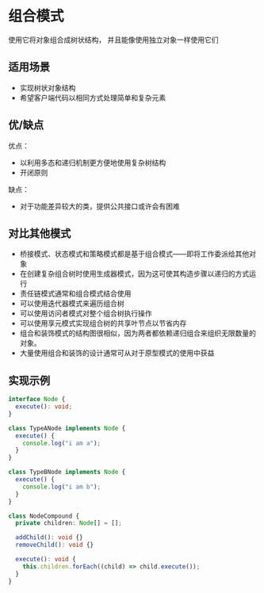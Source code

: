 # 组合模式

使用它将对象组合成树状结构， 并且能像使用独立对象一样使用它们

## 适用场景

- 实现树状对象结构
- 希望客户端代码以相同方式处理简单和复杂元素

## 优/缺点

优点：

- 以利用多态和递归机制更方便地使用复杂树结构
- 开闭原则

缺点：

- 对于功能差异较大的类，提供公共接口或许会有困难

## 对比其他模式

- 桥接模式、状态模式和策略模式都是基于组合模式——即将工作委派给其他对象
- 在创建复杂组合树时使用生成器模式，因为这可使其构造步骤以递归的方式运行
- 责任链模式通常和组合模式结合使用
- 可以使用迭代器模式来遍历组合树
- 可以使用访问者模式对整个组合树执行操作
- 可以使用享元模式实现组合树的共享叶节点以节省内存
- 组合和装饰模式的结构图很相似，因为两者都依赖递归组合来组织无限数量的对象。
- 大量使用组合和装饰的设计通常可从对于原型模式的使用中获益

## 实现示例

```ts
interface Node {
  execute(): void;
}

class TypeANode implements Node {
  execute() {
    console.log("i am a");
  }
}

class TypeBNode implements Node {
  execute() {
    console.log("i am b");
  }
}

class NodeCompound {
  private children: Node[] = [];

  addChild(): void {}
  removeChild(): void {}

  execute(): void {
    this.children.forEach((child) => child.execute());
  }
}
```
